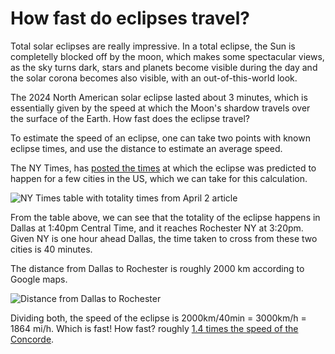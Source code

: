 # How fast do eclipses travel?

Total solar eclipses are really impressive. In a total eclipse, the Sun is completelly blocked off by the moon, which makes some spectacular views, as the sky turns dark, stars and planets become visible during the day and the solar corona becomes also visible, with an out-of-this-world look.

The 2024 North American solar eclipse lasted about 3 minutes, which is essentially given by the speed at which the Moon's shardow travels over the surface of the Earth. How fast does the eclipse travel?

To estimate the speed of an eclipse, one can take two points with known eclipse times, and use the distance to estimate an average speed.

The NY Times, has [posted the times](https://www.nytimes.com/article/total-solar-eclipse.html?smid=url-share) at which the eclipse was predicted to happen for a few cities in the US, which we can take for this calculation.

![NY Times table with totality times from April 2 article](/blog/assets/how-fast-do-eclipses-travel/nyt_table.png)

From the table above, we can see that the totality of the eclipse happens in Dallas at 1:40pm Central Time, and it reaches Rochester NY at 3:20pm. Given NY is one hour ahead Dallas, the time taken to cross from these two cities is 40 minutes.

The distance from Dallas to Rochester is roughly 2000 km according to Google maps.

![Distance from Dallas to Rochester](/blog/assets/map.png)

Dividing both, the speed of the eclipse is 2000km/40min = 3000km/h = 1864 mi/h. Which is fast! How fast? roughly [1.4 times the speed of the Concorde](https://www.wolframalpha.com/input?i=2000km%2F40min).